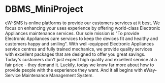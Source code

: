 # DBMS_MiniProject

eW-SMS is online platforms to provide our customers services at it best. We focus on enhancing your uses experience by offering world-class Electronic Appliances maintenance services. Our sole mission is "To provide Electronic Appliances care services to keep the devices fit and healthy and customers happy and smiling". With well-equipped Electronic Appliances service centres and fully trained mechanics, we provide quality services with excellent packages that are designed to offer you great savings.
Today's customers don't just expect high quality and excellent service at a fair price - they demand it. Luckily, today we know far more about how to provide people with the experience they want. And it all begins with eWay-Service Maintenance Management System.



